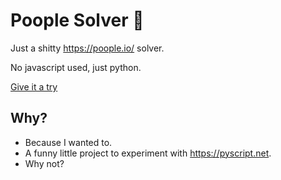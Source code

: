 # Poople Solver :poop:

Just a shitty https://poople.io/ solver.

No javascript used, just python.

[Give it a try](https://nelson-mig-l.github.io/poople-solver/)

## Why?

 * Because I wanted to.
 * A funny little project to experiment with https://pyscript.net.
 * Why not?


